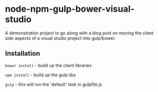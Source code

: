 # node-npm-gulp-bower-visual-studio
A demonstration project to go along with a blog post on moving the client side aspects of a visual studio project into gulp/bower.

## Installation
`bower install` - build up the client libraries

`npm install` - build up the gulp libs

`gulp` - this will run the 'default' task in gulpfile.js
